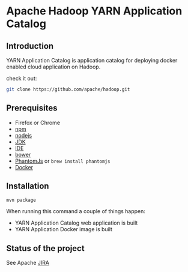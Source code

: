 <!--
   Licensed to the Apache Software Foundation (ASF) under one or more
   contributor license agreements.  See the NOTICE file distributed with
   this work for additional information regarding copyright ownership.
   The ASF licenses this file to You under the Apache License, Version 2.0
   (the "License"); you may not use this file except in compliance with
   the License.  You may obtain a copy of the License at
       http://www.apache.org/licenses/LICENSE-2.0
   Unless required by applicable law or agreed to in writing, software
   distributed under the License is distributed on an "AS IS" BASIS,
   WITHOUT WARRANTIES OR CONDITIONS OF ANY KIND, either express or implied.
   See the License for the specific language governing permissions and
   limitations under the License.
-->
# Apache Hadoop YARN Application Catalog

## Introduction

YARN Application Catalog is application catalog for
deploying docker enabled cloud application on Hadoop.

check it out:

```bash
git clone https://github.com/apache/hadoop.git
```

## Prerequisites
* Firefox or Chrome
* [npm](https://www.npmjs.org)
* [nodejs](http://nodejs.org)
* [JDK](http://www.oracle.com/technetwork/java/javaee/downloads/index.html)
* [IDE](http://www.jetbrains.com/)
* [bower](http://bower.io)
* [PhantomJs](http://phantomjs.org) or `brew install phantomjs`
* [Docker](http://docker.io)

## Installation

```bash
mvn package
```

When running this command a couple of things happen:
* YARN Application Catalog web application is built
* YARN Application Docker image is built

## Status of the project

See Apache [JIRA](http://issues.apache.org/jira/browse/HADOOP)
